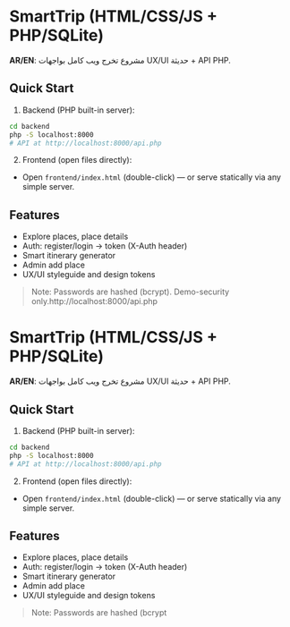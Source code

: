 
# SmartTrip (HTML/CSS/JS + PHP/SQLite)

**AR/EN**: مشروع تخرج ويب كامل بواجهات UX/UI حديثة + API PHP.

## Quick Start
1) Backend (PHP built-in server):
```bash
cd backend
php -S localhost:8000
# API at http://localhost:8000/api.php
```
2) Frontend (open files directly):
- Open `frontend/index.html` (double-click) — or serve statically via any simple server.

## Features
- Explore places, place details
- Auth: register/login -> token (X-Auth header)
- Smart itinerary generator
- Admin add place
- UX/UI styleguide and design tokens

> Note: Passwords are hashed (bcrypt). Demo-security only.http://localhost:8000/api.php 
# SmartTrip (HTML/CSS/JS + PHP/SQLite)

**AR/EN**: مشروع تخرج ويب كامل بواجهات UX/UI حديثة + API PHP.

## Quick Start
1) Backend (PHP built-in server):
```bash
cd backend
php -S localhost:8000
# API at http://localhost:8000/api.php
```
2) Frontend (open files directly):
- Open `frontend/index.html` (double-click) — or serve statically via any simple server.

## Features
- Explore places, place details
- Auth: register/login -> token (X-Auth header)
- Smart itinerary generator
- Admin add place
- UX/UI styleguide and design tokens

> Note: Passwords are hashed (bcrypt
